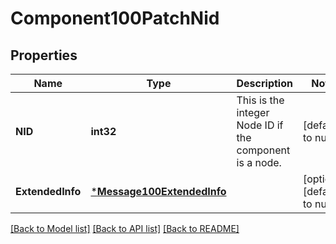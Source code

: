 # Component100PatchNid

## Properties
Name | Type | Description | Notes
------------ | ------------- | ------------- | -------------
**NID** | **int32** | This is the integer Node ID if the component is a node. | [default to null]
**ExtendedInfo** | [***Message100ExtendedInfo**](Message_1.0.0_ExtendedInfo.md) |  | [optional] [default to null]

[[Back to Model list]](../README.md#documentation-for-models) [[Back to API list]](../README.md#documentation-for-api-endpoints) [[Back to README]](../README.md)

